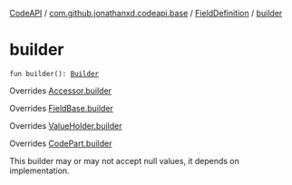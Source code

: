 [CodeAPI](../../index.md) / [com.github.jonathanxd.codeapi.base](../index.md) / [FieldDefinition](index.md) / [builder](.)

# builder

`fun builder(): `[`Builder`](-builder/index.md)

Overrides [Accessor.builder](../-accessor/builder.md)

Overrides [FieldBase.builder](../-field-base/builder.md)

Overrides [ValueHolder.builder](../-value-holder/builder.md)

Overrides [CodePart.builder](../../com.github.jonathanxd.codeapi/-code-part/builder.md)

This builder may or may not accept null values, it depends on implementation.

